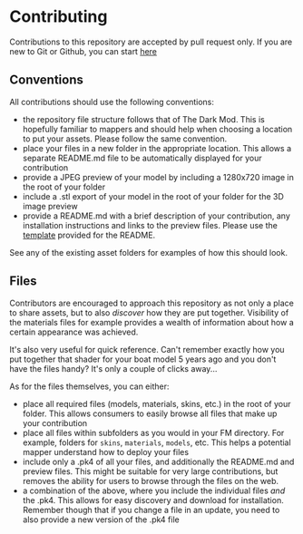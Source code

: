 # Contributing
Contributions to this repository are accepted by pull request only.  If you are new to Git or Github, you can start [here](https://docs.github.com/en/github/getting-started-with-github/quickstart)

## Conventions
All contributions should use the following conventions:
- the repository file structure follows that of The Dark Mod.  This is hopefully familiar to mappers and should help when choosing a location to put your assets.  Please follow the same convention.
- place your files in a new folder in the appropriate location.  This allows a separate README.md file to be automatically displayed for your contribution
- provide a JPEG preview of your model by including a 1280x720 image in the root of your folder
- include a .stl export of your model in the root of your folder for the 3D image preview
- provide a README.md with a brief description of your contribution, any installation instructions and links to the preview files.  Please use the [template](README.template.md) provided for the README.

See any of the existing asset folders for examples of how this should look.

## Files

Contributors are encouraged to approach this repository as not only a place to share assets, but to also _discover_ how they are put together.  Visibility of the materials files for example provides a wealth of information about how a certain appearance was achieved.

It's also very useful for quick reference.  Can't remember exactly how you put together that shader for your boat model 5 years ago and you don't have the files handy?  It's only a couple of clicks away...

As for the files themselves, you can either:
- place all required files (models, materials, skins, etc.) in the root of your folder.  This allows consumers to easily browse all files that make up your contribution
- place all files within subfolders as you would in your FM directory.  For example, folders for `skins`, `materials`, `models`, etc.  This helps a potential mapper understand how to deploy your files
- include only a .pk4 of all your files, and additionally the README.md and preview files.  This might be suitable for very large contributions, but removes the ability for users to browse through the files on the web.
- a combination of the above, where you include the individual files _and_ the .pk4.  This allows for easy discovery and download for installation.  Remember though that if you change a file in an update, you need to also provide a new version of the .pk4 file
